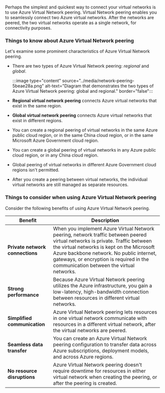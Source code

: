 Perhaps the simplest and quickest way to connect your virtual networks is to use Azure Virtual Network peering. Virtual Network peering enables you to seamlessly connect two Azure virtual networks. After the networks are peered, the two virtual networks operate as a single network, for connectivity purposes.

### Things to know about Azure Virtual Network peering

Let's examine some prominent characteristics of Azure Virtual Network peering.

- There are two types of Azure Virtual Network peering: _regional_ and _global_.

   :::image type="content" source="../media/network-peering-5beae28a.png" alt-text="Diagram that demonstrates the two types of Azure Virtual Network peering: global and regional." border="false":::

- **Regional virtual network peering** connects Azure virtual networks that exist in the same region.

- **Global virtual network peering** connects Azure virtual networks that exist in different regions.
   
- You can create a regional peering of virtual networks in the same Azure public cloud region, or in the same China cloud region, or in the same Microsoft Azure Government cloud region.

- You can create a global peering of virtual networks in any Azure public cloud region, or in any China cloud region.

- Global peering of virtual networks in different Azure Government cloud regions isn't permitted.

- After you create a peering between virtual networks, the individual virtual networks are still managed as separate resources.

### Things to consider when using Azure Virtual Network peering

Consider the following benefits of using Azure Virtual Network peering.

| Benefit | Description |
| --- | --- |
| **Private network connections** | When you implement Azure Virtual Network peering, network traffic between peered virtual networks is private. Traffic between the virtual networks is kept on the Microsoft Azure backbone network. No public internet, gateways, or encryption is required in the communication between the virtual networks. |
| **Strong performance** | Because Azure Virtual Network peering utilizes the Azure infrastructure, you gain a low-latency, high-bandwidth connection between resources in different virtual networks. |
| **Simplified communication** | Azure Virtual Network peering lets resources in one virtual network communicate with resources in a different virtual network, after the virtual networks are peered. |
| **Seamless data transfer** | You can create an Azure Virtual Network peering configuration to transfer data across Azure subscriptions, deployment models, and across Azure regions. |
| **No resource disruptions** | Azure Virtual Network peering doesn't require downtime for resources in either virtual network when creating the peering, or after the peering is created. |
